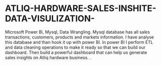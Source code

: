# ATLIQ-HARDWARE-SALES-INSHITE-DATA-VISULIZATION-
Microsoft Power Bi, Mysql, Data Wrangling.
Mysql database has all sales transactions, customers, products and markets information. I have analyse this database and than hook it up with power BI. In power BI I perform ETL and data cleaning operations to make it ready so that we can build our dashboard. Then build a powerful dashboard that can help us generate sales insights on Atliq hardware business. .
